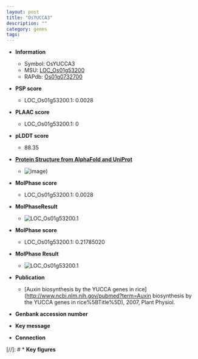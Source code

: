 ```yaml
---
layout: post
title: "OsYUCCA3"
description: ""
category: genes
tags: 
---
```


* **Information**  
    + Symbol: OsYUCCA3  
    + MSU: [LOC_Os01g53200](http://rice.plantbiology.msu.edu/cgi-bin/ORF_infopage.cgi?orf=LOC_Os01g53200)  
    + RAPdb: [Os01g0732700](http://rapdb.dna.affrc.go.jp/viewer/gbrowse_details/irgsp1?name=Os01g0732700)  

* **PSP score**  
    + LOC_Os01g53200.1: 0.0028 

* **PLAAC score**  
    + LOC_Os01g53200.1: 0 

* **pLDDT score**
    + 88.35

* **[Protein Structure from AlphaFold and UniProt](https://www.uniprot.org/uniprotkb/B9EZJ8/entry#structure)**
    + ![image](https://ricepsp.github.io/images/B/AF-B9EZJ8-F1.png))

* **MolPhase score**
    + LOC_Os01g53200.1: 0.0028

* **MolPhaseResult**
    + ![LOC_Os01g53200.1](https://ricepsp.github.io/pictures/LOC_Os01g/LOC_Os01g53200.1.png)

* **MolPhase score**
    + LOC_Os01g53200.1: 0.21785020

* **MolPhase Result**
    + ![LOC_Os01g53200.1](https://304243504.github.io/Pictures/LOC_Os01g/LOC_Os01g53200.1.png)

* **Publication**  
    + [Auxin biosynthesis by the YUCCA genes in rice](http://www.ncbi.nlm.nih.gov/pubmed?term=Auxin biosynthesis by the YUCCA genes in rice%5BTitle%5D), 2007, Plant Physiol.

* **Genbank accession number**  

* **Key message**  

* **Connection**  

[//]: # * **Key figures**  


